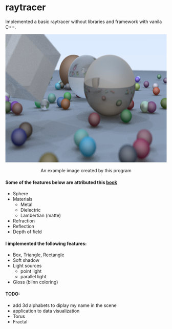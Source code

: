 # raytracer
Implemented a basic raytracer without libraries and framework with vanila C++.
<p align="center">
  <img alt="image sample" src="img/random_scene.png" height="400" />
  <p align="center">An example image created by this program</p>
</p>

#### Some of the features below are attributed this <a alt="reference link" href="https://github.com/RayTracing/raytracing.github.io">book</a>
* Sphere
* Materials
  - Metal
  - Dielectric
  - Lambertian (matte)
* Refraction
* Reflection
* Depth of field

#### I implemented the following features:
* Box, Triangle, Rectangle
* Soft shadow
* Light sources 
  - point light
  - parallel light
* Gloss (blinn coloring)


#### TODO:
- add 3d alphabets to diplay my name in the scene
- application to data visualization
- Torus
- Fractal
